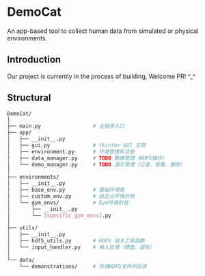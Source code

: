 # DemoCat
 An app-based tool to collect human data from simulated or physical environments.

## Introduction

Our project is currently in the process of building, Welcome PR! ^_^

## Structural
```bash
DemoCat/
│
├── main.py                 # 主程序入口
├── app/
│   ├── __init__.py
│   ├── gui.py              # tkinter GUI 实现
│   ├── environment.py      # 环境管理和注册
│   ├── data_manager.py     # TODO 数据管理（HDF5操作）
│   └── demo_manager.py     # TODO 演示管理（记录、查看、删除）
│
├── environments/
│   ├── __init__.py
│   ├── base_env.py         # 基础环境类
│   ├── custom_env.py       # 自定义环境示例
│   └── gym_envs/           # Gym环境封装
│       ├── __init__.py
│       └── [specific_gym_envs].py
│
├── utils/
│   ├── __init__.py
│   ├── hdf5_utils.py       # HDF5 相关工具函数
│   └── input_handler.py    # 输入处理（键盘、鼠标）
│
└── data/
    └── demonstrations/     # 存储HDF5文件的目录
```
